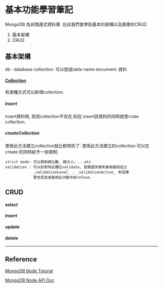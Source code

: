 


# 基本功能學習筆記

MongoDB 為非關連式資料庫. 在此我們會學到基本的架構以及簡單的CRUD

1. 基本架構
2. CRUD

## 基本架構
db : database
collection: 可以想成table name
document: 資料

#### [Collection](http://mongodb.github.io/node-mongodb-native/2.2/tutorials/collections/)
有兩種方式可以新增collection.
##### __insert__ 
insert資料時, 若該collection不存在.則在 insert該資料的同時就會crate collection.
  
##### __createCollection__
使用此方法建立collection就比較特別了. 使用此方法建立的collection 可以在create 的同時給予一些限制.

    strict mode: 可以限制總比數, 總大小, ...etc
    validation : 可以針對特定欄位validate, 若驗證失敗則會根據設定之 
                 _validationLevel_ , _validationAction_ 來回傳
                 警告訊息或者將此次動作給refuse.

## CRUD
#### select  
#### insert
#### update
#### delete

----------
## Reference
[MongoDB Node Toturial](http://mongodb.github.io/node-mongodb-native/2.2/tutorials/)

[MongoDB Node API Doc](http://mongodb.github.io/node-mongodb-native/2.2/api/index.html)



